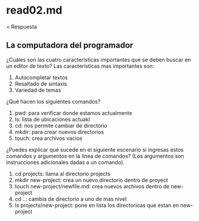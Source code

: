 # read02.md

= Respuesta

## La computadora del programador

¿Cuáles son las cuatro características importantes que se deben buscar en un editor de texto?
Las características mas importantes son:
1. Autocompletar textos
2. Resaltado de sintaxis
3. Variedad de temas

¿Qué hacen los siguientes comandos?

1. pwd: para verificar donde estamos actualmente
2. ls: lista de ubicaciones actuakl
3. cd: nos permite cambiar de directorio
4. mkdir: para crear nuevos directorios
5. touch: crea archivos vacios

¿Puedes explicar qué sucede en el siguiente escenario si ingresas estos comandos y argumentos en la línea de comandos? (Los argumentos son instrucciones adicionales dadas a un comando).

1. cd projects: llama al directorio projects
2. mkdir new-project: crea un nuevo directorio dentro de proyect
3. touch new-project/newfile.md: crea nuevos archivos dentro de new-project
4. cd ..: cambia de directorio a uno de mas nivel
5. ls projects/new-project: pone en lista los directorioas que estan en new-project
